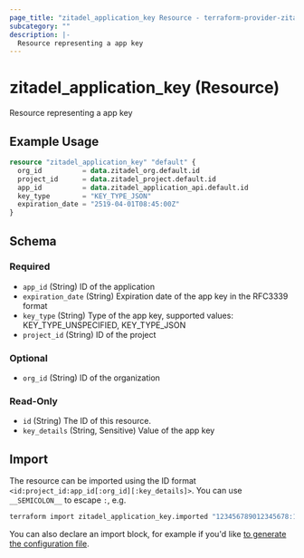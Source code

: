```yaml
---
page_title: "zitadel_application_key Resource - terraform-provider-zitadel"
subcategory: ""
description: |-
  Resource representing a app key
---
```


# zitadel_application_key (Resource)

Resource representing a app key

## Example Usage

```terraform
resource "zitadel_application_key" "default" {
  org_id          = data.zitadel_org.default.id
  project_id      = data.zitadel_project.default.id
  app_id          = data.zitadel_application_api.default.id
  key_type        = "KEY_TYPE_JSON"
  expiration_date = "2519-04-01T08:45:00Z"
}
```

<!-- schema generated by tfplugindocs -->
## Schema

### Required

- `app_id` (String) ID of the application
- `expiration_date` (String) Expiration date of the app key in the RFC3339 format
- `key_type` (String) Type of the app key, supported values: KEY_TYPE_UNSPECIFIED, KEY_TYPE_JSON
- `project_id` (String) ID of the project

### Optional

- `org_id` (String) ID of the organization

### Read-Only

- `id` (String) The ID of this resource.
- `key_details` (String, Sensitive) Value of the app key

## Import

The resource can be imported using the ID format `<id:project_id:app_id[:org_id][:key_details]>`.
You can use `__SEMICOLON__` to escape `:`, e.g.

```bash
terraform import zitadel_application_key.imported "123456789012345678:123456789012345678:123456789012345678:123456789012345678:$(cat ~/Downloads/123456789012345678.json | sed -e 's/:/__SEMICOLON__/g')"
```

You can also declare an import block, for example if you'd like [to generate the configuration file](https://developer.hashicorp.com/terraform/language/import/generating-configuration).
